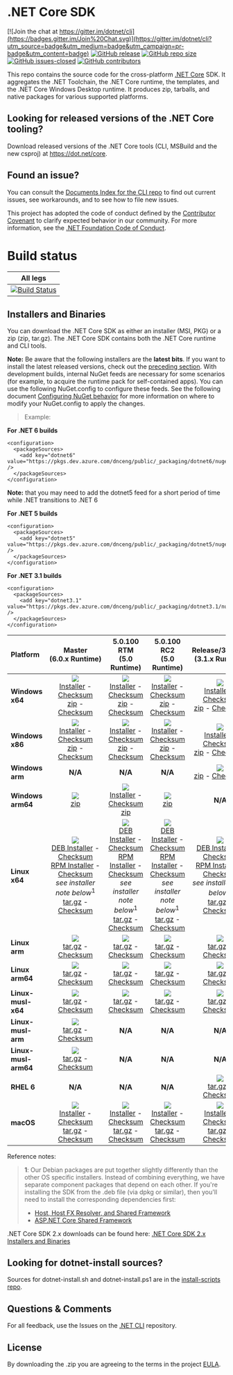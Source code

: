 # .NET Core SDK

[![Join the chat at https://gitter.im/dotnet/cli](https://badges.gitter.im/Join%20Chat.svg)](https://gitter.im/dotnet/cli?utm_source=badge&utm_medium=badge&utm_campaign=pr-badge&utm_content=badge)
[![GitHub release](https://img.shields.io/github/release/dotnet/installer.svg)](https://GitHub.com/dotnet/installer/releases/)
[![GitHub repo size](https://img.shields.io/github/repo-size/dotnet/installer)](https://github.com/dotnet/installer)
[![GitHub issues-closed](https://img.shields.io/github/issues-closed/dotnet/installer.svg)](https://GitHub.com/dotnet/installer/issues?q=is%3Aissue+is%3Aclosed)
[![GitHub contributors](https://img.shields.io/github/contributors/dotnet/installer.svg)](https://GitHub.com/dotnet/installer/graphs/contributors/)


This repo contains the source code for the cross-platform [.NET Core](http://github.com/dotnet/core) SDK. It aggregates the .NET Toolchain, the .NET Core runtime, the templates, and the .NET Core Windows Desktop runtime. It produces zip, tarballs, and native packages for various supported platforms.

Looking for released versions of the .NET Core tooling?
----------------------------------------

Download released versions of the .NET Core tools (CLI, MSBuild and the new csproj) at https://dot.net/core.

Found an issue?
---------------
You can consult the [Documents Index for the CLI repo](https://github.com/dotnet/cli/blob/master/Documentation/README.md) to find out current issues, see workarounds, and to see how to file new issues.

This project has adopted the code of conduct defined by the [Contributor Covenant](http://contributor-covenant.org/) to clarify expected behavior in our community. For more information, see the [.NET Foundation Code of Conduct](http://www.dotnetfoundation.org/code-of-conduct).

# Build status

|All legs|
|:------:|
|[![Build Status](https://dev.azure.com/dnceng/internal/_apis/build/status/286)](https://dev.azure.com/dnceng/internal/_build?definitionId=286)|

Installers and Binaries
-----------------------

You can download the .NET Core SDK as either an installer (MSI, PKG) or a zip (zip, tar.gz). The .NET Core SDK contains both the .NET Core runtime and CLI tools.

**Note:** Be aware that the following installers are the **latest bits**. If you
want to install the latest released versions, check out the [preceding section](#looking-for-released-versions-of-the-net-core-tooling).
With development builds, internal NuGet feeds are necessary for some scenarios (for example, to acquire the runtime pack for self-contained apps). You can use the following NuGet.config to configure these feeds. See the following document [Configuring NuGet behavior](https://docs.microsoft.com/en-us/nuget/consume-packages/configuring-nuget-behavior) for more information on where to modify your NuGet.config to apply the changes.
> Example:

**For .NET 6 builds**

```
<configuration>
  <packageSources>
    <add key="dotnet6" value="https://pkgs.dev.azure.com/dnceng/public/_packaging/dotnet6/nuget/v3/index.json" />
  </packageSources>
</configuration>
```
**Note:** that you may need to add the dotnet5 feed for a short period of time while .NET transitions to .NET 6

**For .NET 5 builds**

```
<configuration>
  <packageSources>
    <add key="dotnet5" value="https://pkgs.dev.azure.com/dnceng/public/_packaging/dotnet5/nuget/v3/index.json" />
  </packageSources>
</configuration>
```

**For .NET 3.1 builds**

```
<configuration>
  <packageSources>
    <add key="dotnet3.1" value="https://pkgs.dev.azure.com/dnceng/public/_packaging/dotnet3.1/nuget/v3/index.json" />
  </packageSources>
</configuration>
```

| Platform | Master<br>(6.0.x&nbsp;Runtime) | 5.0.100 RTM<br>(5.0 Runtime) | 5.0.100 RC2<br>(5.0 Runtime) | Release/3.1.4XX<br>(3.1.x Runtime) | Release/3.1.1XX<br>(3.1.x Runtime) |
| :--------- | :----------: | :----------: | :----------: | :----------: | :----------: |
| **Windows x64** | [![][win-x64-badge-master]][win-x64-version-master]<br>[Installer][win-x64-installer-master] - [Checksum][win-x64-installer-checksum-master]<br>[zip][win-x64-zip-master] - [Checksum][win-x64-zip-checksum-master] | [![][win-x64-badge-5.0.1XX-rtm]][win-x64-version-5.0.1XX-rtm]<br>[Installer][win-x64-installer-5.0.1XX-rtm] - [Checksum][win-x64-installer-checksum-5.0.1XX-rtm]<br>[zip][win-x64-zip-5.0.1XX-rtm] - [Checksum][win-x64-zip-checksum-5.0.1XX-rtm] | [![][win-x64-badge-5.0.1XX]][win-x64-version-5.0.1XX]<br>[Installer][win-x64-installer-5.0.1XX] - [Checksum][win-x64-installer-checksum-5.0.1XX]<br>[zip][win-x64-zip-5.0.1XX] - [Checksum][win-x64-zip-checksum-5.0.1XX] | [![][win-x64-badge-3.1.4XX]][win-x64-version-3.1.4XX]<br>[Installer][win-x64-installer-3.1.4XX] - [Checksum][win-x64-installer-checksum-3.1.4XX]<br>[zip][win-x64-zip-3.1.4XX] - [Checksum][win-x64-zip-checksum-3.1.4XX] | [![][win-x64-badge-3.1.1XX]][win-x64-version-3.1.1XX]<br>[Installer][win-x64-installer-3.1.1XX] - [Checksum][win-x64-installer-checksum-3.1.1XX]<br>[zip][win-x64-zip-3.1.1XX] - [Checksum][win-x64-zip-checksum-3.1.1XX] |
| **Windows x86** | [![][win-x86-badge-master]][win-x86-version-master]<br>[Installer][win-x86-installer-master] - [Checksum][win-x86-installer-checksum-master]<br>[zip][win-x86-zip-master] - [Checksum][win-x86-zip-checksum-master] | [![][win-x86-badge-5.0.1XX-rtm]][win-x86-version-5.0.1XX-rtm]<br>[Installer][win-x86-installer-5.0.1XX-rtm] - [Checksum][win-x86-installer-checksum-5.0.1XX-rtm]<br>[zip][win-x86-zip-5.0.1XX-rtm] - [Checksum][win-x86-zip-checksum-5.0.1XX-rtm] | [![][win-x86-badge-5.0.1XX]][win-x86-version-5.0.1XX]<br>[Installer][win-x86-installer-5.0.1XX] - [Checksum][win-x86-installer-checksum-5.0.1XX]<br>[zip][win-x86-zip-5.0.1XX] - [Checksum][win-x86-zip-checksum-5.0.1XX] | [![][win-x86-badge-3.1.4XX]][win-x86-version-3.1.4XX]<br>[Installer][win-x86-installer-3.1.4XX] - [Checksum][win-x86-installer-checksum-3.1.4XX]<br>[zip][win-x86-zip-3.1.4XX] - [Checksum][win-x86-zip-checksum-3.1.4XX] | [![][win-x86-badge-3.1.1XX]][win-x86-version-3.1.1XX]<br>[Installer][win-x86-installer-3.1.1XX] - [Checksum][win-x86-installer-checksum-3.1.1XX]<br>[zip][win-x86-zip-3.1.1XX] - [Checksum][win-x86-zip-checksum-3.1.1XX] |
| **Windows arm** | **N/A** | **N/A** | **N/A** | [![][win-arm-badge-3.1.4XX]][win-arm-version-3.1.4XX]<br>[zip][win-arm-zip-3.1.4XX] - [Checksum][win-arm-zip-checksum-3.1.4XX] | [![][win-arm-badge-3.1.1XX]][win-arm-version-3.1.1XX]<br>[zip][win-arm-zip-3.1.1XX] - [Checksum][win-arm-zip-checksum-3.1.1XX] |
| **Windows arm64** | [![][win-arm64-badge-master]][win-arm64-version-master]<br>[zip][win-arm64-zip-master] | [![][win-arm64-badge-5.0.1XX-rtm]][win-arm64-version-5.0.1XX-rtm]<br>[Installer][win-arm64-installer-5.0.1XX-rtm] - [Checksum][win-arm64-installer-checksum-5.0.1XX-rtm]<br>[zip][win-arm64-zip-5.0.1XX-rtm] | [![][win-arm64-badge-5.0.1XX]][win-arm64-version-5.0.1XX]<br>[zip][win-arm64-zip-5.0.1XX] | **N/A** | **N/A** |
| **Linux x64** | [![][linux-badge-master]][linux-version-master]<br>[DEB Installer][linux-DEB-installer-master] - [Checksum][linux-DEB-installer-checksum-master]<br>[RPM Installer][linux-RPM-installer-master] - [Checksum][linux-RPM-installer-checksum-master]<br>_see installer note below_<sup>1</sup><br>[tar.gz][linux-targz-master] - [Checksum][linux-targz-checksum-master] | [![][linux-badge-5.0.1XX-rtm]][linux-version-5.0.1XX-rtm]<br>[DEB Installer][linux-DEB-installer-5.0.1XX-rtm] - [Checksum][linux-DEB-installer-checksum-5.0.1XX-rtm]<br>[RPM Installer][linux-RPM-installer-5.0.1XX-rtm] - [Checksum][linux-RPM-installer-checksum-5.0.1XX-rtm]<br>_see installer note below_<sup>1</sup><br>[tar.gz][linux-targz-5.0.1XX-rtm] - [Checksum][linux-targz-checksum-5.0.1XX-rtm] | [![][linux-badge-5.0.1XX]][linux-version-5.0.1XX]<br>[DEB Installer][linux-DEB-installer-5.0.1XX] - [Checksum][linux-DEB-installer-checksum-5.0.1XX]<br>[RPM Installer][linux-RPM-installer-5.0.1XX] - [Checksum][linux-RPM-installer-checksum-5.0.1XX]<br>_see installer note below_<sup>1</sup><br>[tar.gz][linux-targz-5.0.1XX] - [Checksum][linux-targz-checksum-5.0.1XX] | [![][linux-badge-3.1.4XX]][linux-version-3.1.4XX]<br>[DEB Installer][linux-DEB-installer-3.1.4XX] - [Checksum][linux-DEB-installer-checksum-3.1.4XX]<br>[RPM Installer][linux-RPM-installer-3.1.4XX] - [Checksum][linux-RPM-installer-checksum-3.1.4XX]<br>_see installer note below_<sup>1</sup><br>[tar.gz][linux-targz-3.1.4XX] - [Checksum][linux-targz-checksum-3.1.4XX] | [![][linux-badge-3.1.1XX]][linux-version-3.1.1XX]<br>[DEB Installer][linux-DEB-installer-3.1.1XX] - [Checksum][linux-DEB-installer-checksum-3.1.1XX]<br>[RPM Installer][linux-RPM-installer-3.1.1XX] - [Checksum][linux-RPM-installer-checksum-3.1.1XX]<br>_see installer note below_<sup>1</sup><br>[tar.gz][linux-targz-3.1.1XX] - [Checksum][linux-targz-checksum-3.1.1XX] |
| **Linux arm** | [![][linux-arm-badge-master]][linux-arm-version-master]<br>[tar.gz][linux-arm-targz-master] - [Checksum][linux-arm-targz-checksum-master] | [![][linux-arm-badge-5.0.1XX-rtm]][linux-arm-version-5.0.1XX-rtm]<br>[tar.gz][linux-arm-targz-5.0.1XX-rtm] - [Checksum][linux-arm-targz-checksum-5.0.1XX-rtm] | [![][linux-arm-badge-5.0.1XX]][linux-arm-version-5.0.1XX]<br>[tar.gz][linux-arm-targz-5.0.1XX] - [Checksum][linux-arm-targz-checksum-5.0.1XX] | [![][linux-arm-badge-3.1.4XX]][linux-arm-version-3.1.4XX]<br>[tar.gz][linux-arm-targz-3.1.4XX] - [Checksum][linux-arm-targz-checksum-3.1.4XX] | [![][linux-arm-badge-3.1.1XX]][linux-arm-version-3.1.1XX]<br>[tar.gz][linux-arm-targz-3.1.1XX] - [Checksum][linux-arm-targz-checksum-3.1.1XX] |
| **Linux arm64** | [![][linux-arm64-badge-master]][linux-arm64-version-master]<br>[tar.gz][linux-arm64-targz-master] - [Checksum][linux-arm64-targz-checksum-master] | [![][linux-arm64-badge-5.0.1XX-rtm]][linux-arm64-version-5.0.1XX-rtm]<br>[tar.gz][linux-arm64-targz-5.0.1XX-rtm] - [Checksum][linux-arm64-targz-checksum-5.0.1XX-rtm] | [![][linux-arm64-badge-5.0.1XX]][linux-arm64-version-5.0.1XX]<br>[tar.gz][linux-arm64-targz-5.0.1XX] - [Checksum][linux-arm64-targz-checksum-5.0.1XX] | [![][linux-arm64-badge-3.1.4XX]][linux-arm64-version-3.1.4XX]<br>[tar.gz][linux-arm64-targz-3.1.4XX] - [Checksum][linux-arm64-targz-checksum-3.1.4XX] | [![][linux-arm64-badge-3.1.1XX]][linux-arm64-version-3.1.1XX]<br>[tar.gz][linux-arm64-targz-3.1.1XX] - [Checksum][linux-arm64-targz-checksum-3.1.1XX] |
| **Linux-musl-x64** | [![][linux-musl-x64-badge-master]][linux-musl-x64-version-master]<br>[tar.gz][linux-musl-x64-targz-master] - [Checksum][linux-musl-x64-targz-checksum-master] | [![][linux-musl-x64-badge-5.0.1XX-rtm]][linux-musl-x64-version-5.0.1XX-rtm]<br>[tar.gz][linux-musl-x64-targz-5.0.1XX-rtm] - [Checksum][linux-musl-x64-targz-checksum-5.0.1XX-rtm] | [![][linux-musl-x64-badge-5.0.1XX]][linux-musl-x64-version-5.0.1XX]<br>[tar.gz][linux-musl-x64-targz-5.0.1XX] - [Checksum][linux-musl-x64-targz-checksum-5.0.1XX] | [![][linux-musl-x64-badge-3.1.4XX]][linux-musl-x64-version-3.1.4XX]<br>[tar.gz][linux-musl-x64-targz-3.1.4XX] - [Checksum][linux-musl-x64-targz-checksum-3.1.4XX] | [![][linux-musl-x64-badge-3.1.1XX]][linux-musl-x64-version-3.1.1XX]<br>[tar.gz][linux-musl-x64-targz-3.1.1XX] - [Checksum][linux-musl-x64-targz-checksum-3.1.1XX] |
| **Linux-musl-arm** | [![][linux-musl-arm-badge-master]][linux-musl-arm-version-master]<br>[tar.gz][linux-musl-arm-targz-master] - [Checksum][linux-musl-arm-targz-checksum-master] | **N/A** | **N/A** | **N/A** | **N/A** |
| **Linux-musl-arm64** | [![][linux-musl-arm64-badge-master]][linux-musl-arm64-version-master]<br>[tar.gz][linux-musl-arm64-targz-master] - [Checksum][linux-musl-arm64-targz-checksum-master] | **N/A** | **N/A** | **N/A** | **N/A** |
| **RHEL 6** | **N/A** | **N/A** | **N/A** | [![][rhel-6-badge-3.1.4XX]][rhel-6-version-3.1.4XX]<br>[tar.gz][rhel-6-targz-3.1.4XX] - [Checksum][rhel-6-targz-checksum-3.1.4XX] | [![][rhel-6-badge-3.1.1XX]][rhel-6-version-3.1.1XX]<br>[tar.gz][rhel-6-targz-3.1.1XX] - [Checksum][rhel-6-targz-checksum-3.1.1XX] |
| **macOS** | [![][osx-badge-master]][osx-version-master]<br>[Installer][osx-installer-master] - [Checksum][osx-installer-checksum-master]<br>[tar.gz][osx-targz-master] - [Checksum][osx-targz-checksum-master] | [![][osx-badge-5.0.1XX-rtm]][osx-version-5.0.1XX-rtm]<br>[Installer][osx-installer-5.0.1XX-rtm] - [Checksum][osx-installer-checksum-5.0.1XX-rtm]<br>[tar.gz][osx-targz-5.0.1XX-rtm] - [Checksum][osx-targz-checksum-5.0.1XX-rtm] | [![][osx-badge-5.0.1XX]][osx-version-5.0.1XX]<br>[Installer][osx-installer-5.0.1XX] - [Checksum][osx-installer-checksum-5.0.1XX]<br>[tar.gz][osx-targz-5.0.1XX] - [Checksum][osx-targz-checksum-5.0.1XX] | [![][osx-badge-3.1.4XX]][osx-version-3.1.4XX]<br>[Installer][osx-installer-3.1.4XX] - [Checksum][osx-installer-checksum-3.1.4XX]<br>[tar.gz][osx-targz-3.1.4XX] - [Checksum][osx-targz-checksum-3.1.4XX] | [![][osx-badge-3.1.1XX]][osx-version-3.1.1XX]<br>[Installer][osx-installer-3.1.1XX] - [Checksum][osx-installer-checksum-3.1.1XX]<br>[tar.gz][osx-targz-3.1.1XX] - [Checksum][osx-targz-checksum-3.1.1XX] |

Reference notes:
> **1**: Our Debian packages are put together slightly differently than the other OS specific installers. Instead of combining everything, we have separate component packages that depend on each other. If you're installing the SDK from the .deb file (via dpkg or similar), then you'll need to install the corresponding dependencies first:
> * [Host, Host FX Resolver, and Shared Framework](https://github.com/dotnet/runtime#daily-builds)
> * [ASP.NET Core Shared Framework](https://github.com/aspnet/AspNetCore/blob/master/docs/DailyBuilds.md)

.NET Core SDK 2.x downloads can be found here: [.NET Core SDK 2.x Installers and Binaries](Downloads2.x.md)

[win-x64-badge-master]: https://aka.ms/dotnet/net6/dev/Sdk/win_x64_Release_version_badge.svg
[win-x64-version-master]: https://aka.ms/dotnet/net6/dev/Sdk/productCommit-win-x64.txt
[win-x64-installer-master]: https://aka.ms/dotnet/net6/dev/Sdk/dotnet-sdk-win-x64.exe
[win-x64-installer-checksum-master]: https://aka.ms/dotnet/net6/dev/Sdk/dotnet-sdk-win-x64.exe.sha
[win-x64-zip-master]: https://aka.ms/dotnet/net6/dev/Sdk/dotnet-sdk-win-x64.zip
[win-x64-zip-checksum-master]: https://aka.ms/dotnet/net6/dev/Sdk/dotnet-sdk-win-x64.zip.sha

[win-x64-badge-5.0.1XX-rtm]: https://aka.ms/dotnet/net5/5.0.1xx/daily/Sdk/win_x64_Release_version_badge.svg
[win-x64-version-5.0.1XX-rtm]: https://aka.ms/dotnet/net5/5.0.1xx/daily/Sdk/productCommit-win-x64.txt
[win-x64-installer-5.0.1XX-rtm]: https://aka.ms/dotnet/net5/5.0.1xx/daily/Sdk/dotnet-sdk-win-x64.exe
[win-x64-installer-checksum-5.0.1XX-rtm]: https://aka.ms/dotnet/net5/5.0.1xx/daily/Sdk/dotnet-sdk-win-x64.exe.sha
[win-x64-zip-5.0.1XX-rtm]: https://aka.ms/dotnet/net5/5.0.1xx/daily/Sdk/dotnet-sdk-win-x64.zip
[win-x64-zip-checksum-5.0.1XX-rtm]: https://aka.ms/dotnet/net5/5.0.1xx/daily/Sdk/dotnet-sdk-win-x64.zip.sha

[win-x64-badge-5.0.1XX]: https://aka.ms/dotnet/net5/rc2/Sdk/win_x64_Release_version_badge.svg
[win-x64-version-5.0.1XX]: https://aka.ms/dotnet/net5/rc2/Sdk/productCommit-win-x64.txt
[win-x64-installer-5.0.1XX]: https://aka.ms/dotnet/net5/rc2/Sdk/dotnet-sdk-win-x64.exe
[win-x64-installer-checksum-5.0.1XX]: https://aka.ms/dotnet/net5/rc2/Sdk/dotnet-sdk-win-x64.exe.sha
[win-x64-zip-5.0.1XX]: https://aka.ms/dotnet/net5/rc2/Sdk/dotnet-sdk-win-x64.zip
[win-x64-zip-checksum-5.0.1XX]: https://aka.ms/dotnet/net5/rc2/Sdk/dotnet-sdk-win-x64.zip.sha

[win-x64-badge-3.1.4XX]: https://dotnetcli.blob.core.windows.net/dotnet/Sdk/release/3.1.4xx/win_x64_Release_version_badge.svg
[win-x64-version-3.1.4XX]: https://dotnetcli.blob.core.windows.net/dotnet/Sdk/release/3.1.4xx/latest.version
[win-x64-installer-3.1.4XX]: https://dotnetcli.blob.core.windows.net/dotnet/Sdk/release/3.1.4xx/dotnet-sdk-latest-win-x64.exe
[win-x64-installer-checksum-3.1.4XX]: https://dotnetclichecksums.blob.core.windows.net/dotnet/Sdk/release/3.1.4xx/dotnet-sdk-latest-win-x64.exe.sha
[win-x64-zip-3.1.4XX]: https://dotnetcli.blob.core.windows.net/dotnet/Sdk/release/3.1.4xx/dotnet-sdk-latest-win-x64.zip
[win-x64-zip-checksum-3.1.4XX]: https://dotnetclichecksums.blob.core.windows.net/dotnet/Sdk/release/3.1.4xx/dotnet-sdk-latest-win-x64.zip.sha

[win-x64-badge-3.1.1XX]: https://dotnetcli.blob.core.windows.net/dotnet/Sdk/release/3.1.1xx/win_x64_Release_version_badge.svg
[win-x64-version-3.1.1XX]: https://dotnetcli.blob.core.windows.net/dotnet/Sdk/release/3.1.1xx/latest.version
[win-x64-installer-3.1.1XX]: https://dotnetcli.blob.core.windows.net/dotnet/Sdk/release/3.1.1xx/dotnet-sdk-latest-win-x64.exe
[win-x64-installer-checksum-3.1.1XX]: https://dotnetclichecksums.blob.core.windows.net/dotnet/Sdk/release/3.1.1xx/dotnet-sdk-latest-win-x64.exe.sha
[win-x64-zip-3.1.1XX]: https://dotnetcli.blob.core.windows.net/dotnet/Sdk/release/3.1.1xx/dotnet-sdk-latest-win-x64.zip
[win-x64-zip-checksum-3.1.1XX]: https://dotnetclichecksums.blob.core.windows.net/dotnet/Sdk/release/3.1.1xx/dotnet-sdk-latest-win-x64.zip.sha

[win-x86-badge-master]: https://aka.ms/dotnet/net6/dev/Sdk/win_x86_Release_version_badge.svg
[win-x86-version-master]: https://aka.ms/dotnet/net6/dev/Sdk/productCommit-win-x86.txt
[win-x86-installer-master]: https://aka.ms/dotnet/net6/dev/Sdk/dotnet-sdk-win-x86.exe
[win-x86-installer-checksum-master]: https://aka.ms/dotnet/net6/dev/Sdk/dotnet-sdk-win-x86.exe.sha
[win-x86-zip-master]: https://aka.ms/dotnet/net6/dev/Sdk/dotnet-sdk-win-x86.zip
[win-x86-zip-checksum-master]: https://aka.ms/dotnet/net6/dev/Sdk/dotnet-sdk-win-x86.zip.sha

[win-x86-badge-5.0.1XX-rtm]: https://aka.ms/dotnet/net5/5.0.1xx/daily/Sdk/win_x86_Release_version_badge.svg
[win-x86-version-5.0.1XX-rtm]: https://aka.ms/dotnet/net5/5.0.1xx/daily/Sdk/productCommit-win-x86.txt
[win-x86-installer-5.0.1XX-rtm]: https://aka.ms/dotnet/net5/5.0.1xx/daily/Sdk/dotnet-sdk-win-x86.exe
[win-x86-installer-checksum-5.0.1XX-rtm]: https://aka.ms/dotnet/net5/5.0.1xx/daily/Sdk/dotnet-sdk-win-x86.exe.sha
[win-x86-zip-5.0.1XX-rtm]: https://aka.ms/dotnet/net5/5.0.1xx/daily/Sdk/dotnet-sdk-win-x86.zip
[win-x86-zip-checksum-5.0.1XX-rtm]: https://aka.ms/dotnet/net5/5.0.1xx/daily/Sdk/dotnet-sdk-win-x86.zip.sha

[win-x86-badge-5.0.1XX]: https://aka.ms/dotnet/net5/rc2/Sdk/win_x86_Release_version_badge.svg
[win-x86-version-5.0.1XX]: https://aka.ms/dotnet/net5/rc2/Sdk/productCommit-win-x86.txt
[win-x86-installer-5.0.1XX]: https://aka.ms/dotnet/net5/rc2/Sdk/dotnet-sdk-win-x86.exe
[win-x86-installer-checksum-5.0.1XX]: https://aka.ms/dotnet/net5/rc2/Sdk/dotnet-sdk-win-x86.exe.sha
[win-x86-zip-5.0.1XX]: https://aka.ms/dotnet/net5/rc2/Sdk/dotnet-sdk-win-x86.zip
[win-x86-zip-checksum-5.0.1XX]: https://aka.ms/dotnet/net5/rc2/Sdk/dotnet-sdk-win-x86.zip.sha

[win-x86-badge-3.1.4XX]: https://dotnetcli.blob.core.windows.net/dotnet/Sdk/release/3.1.4xx/win_x86_Release_version_badge.svg
[win-x86-version-3.1.4XX]: https://dotnetcli.blob.core.windows.net/dotnet/Sdk/release/3.1.4xx/latest.version
[win-x86-installer-3.1.4XX]: https://dotnetcli.blob.core.windows.net/dotnet/Sdk/release/3.1.4xx/dotnet-sdk-latest-win-x86.exe
[win-x86-installer-checksum-3.1.4XX]: https://dotnetclichecksums.blob.core.windows.net/dotnet/Sdk/release/3.1.4xx/dotnet-sdk-latest-win-x86.exe.sha
[win-x86-zip-3.1.4XX]: https://dotnetcli.blob.core.windows.net/dotnet/Sdk/release/3.1.4xx/dotnet-sdk-latest-win-x86.zip
[win-x86-zip-checksum-3.1.4XX]: https://dotnetclichecksums.blob.core.windows.net/dotnet/Sdk/release/3.1.4xx/dotnet-sdk-latest-win-x86.zip.sha

[win-x86-badge-3.1.1XX]: https://dotnetcli.blob.core.windows.net/dotnet/Sdk/release/3.1.1xx/win_x86_Release_version_badge.svg
[win-x86-version-3.1.1XX]: https://dotnetcli.blob.core.windows.net/dotnet/Sdk/release/3.1.1xx/latest.version
[win-x86-installer-3.1.1XX]: https://dotnetcli.blob.core.windows.net/dotnet/Sdk/release/3.1.1xx/dotnet-sdk-latest-win-x86.exe
[win-x86-installer-checksum-3.1.1XX]: https://dotnetclichecksums.blob.core.windows.net/dotnet/Sdk/release/3.1.1xx/dotnet-sdk-latest-win-x86.exe.sha
[win-x86-zip-3.1.1XX]: https://dotnetcli.blob.core.windows.net/dotnet/Sdk/release/3.1.1xx/dotnet-sdk-latest-win-x86.zip
[win-x86-zip-checksum-3.1.1XX]: https://dotnetclichecksums.blob.core.windows.net/dotnet/Sdk/release/3.1.1xx/dotnet-sdk-latest-win-x86.zip.sha

[osx-badge-master]: https://aka.ms/dotnet/net6/dev/Sdk/osx_x64_Release_version_badge.svg
[osx-version-master]: https://aka.ms/dotnet/net6/dev/Sdk/productCommit-osx-x64.txt
[osx-installer-master]: https://aka.ms/dotnet/net6/dev/Sdk/dotnet-sdk-osx-x64.pkg
[osx-installer-checksum-master]: https://aka.ms/dotnet/net6/dev/Sdk/dotnet-sdk-osx-x64.pkg.sha
[osx-targz-master]: https://aka.ms/dotnet/net6/dev/Sdk/dotnet-sdk-osx-x64.tar.gz
[osx-targz-checksum-master]: https://aka.ms/dotnet/net6/dev/Sdk/dotnet-sdk-osx-x64.pkg.tar.gz.sha

[osx-badge-5.0.1XX-rtm]: https://aka.ms/dotnet/net5/5.0.1xx/daily/Sdk/osx_x64_Release_version_badge.svg
[osx-version-5.0.1XX-rtm]: https://aka.ms/dotnet/net5/5.0.1xx/daily/Sdk/productCommit-osx-x64.txt
[osx-installer-5.0.1XX-rtm]: https://aka.ms/dotnet/net5/5.0.1xx/daily/Sdk/dotnet-sdk-osx-x64.pkg
[osx-installer-checksum-5.0.1XX-rtm]: https://aka.ms/dotnet/net5/5.0.1xx/daily/Sdk/dotnet-sdk-osx-x64.pkg.sha
[osx-targz-5.0.1XX-rtm]: https://aka.ms/dotnet/net5/5.0.1xx/daily/Sdk/dotnet-sdk-osx-x64.tar.gz
[osx-targz-checksum-5.0.1XX-rtm]: https://aka.ms/dotnet/net5/5.0.1xx/daily/Sdk/dotnet-sdk-osx-x64.pkg.tar.gz.sha

[osx-badge-5.0.1XX]: https://aka.ms/dotnet/net5/rc2/Sdk/osx_x64_Release_version_badge.svg
[osx-version-5.0.1XX]: https://aka.ms/dotnet/net5/rc2/Sdk/productCommit-osx-x64.txt
[osx-installer-5.0.1XX]: https://aka.ms/dotnet/net5/rc2/Sdk/dotnet-sdk-osx-x64.pkg
[osx-installer-checksum-5.0.1XX]: https://aka.ms/dotnet/net5/rc2/Sdk/dotnet-sdk-osx-x64.pkg.sha
[osx-targz-5.0.1XX]: https://aka.ms/dotnet/net5/rc2/Sdk/dotnet-sdk-osx-x64.tar.gz
[osx-targz-checksum-5.0.1XX]: https://aka.ms/dotnet/net5/rc2/Sdk/dotnet-sdk-osx-x64.pkg.tar.gz.sha

[osx-badge-3.1.4XX]: https://dotnetcli.blob.core.windows.net/dotnet/Sdk/release/3.1.4xx/osx_x64_Release_version_badge.svg
[osx-version-3.1.4XX]: https://dotnetcli.blob.core.windows.net/dotnet/Sdk/release/3.1.4xx/latest.version
[osx-installer-3.1.4XX]: https://dotnetcli.blob.core.windows.net/dotnet/Sdk/release/3.1.4xx/dotnet-sdk-latest-osx-x64.pkg
[osx-installer-checksum-3.1.4XX]: https://dotnetclichecksums.blob.core.windows.net/dotnet/Sdk/release/3.1.4xx/dotnet-sdk-latest-osx-x64.pkg.sha
[osx-targz-3.1.4XX]: https://dotnetcli.blob.core.windows.net/dotnet/Sdk/release/3.1.4xx/dotnet-sdk-latest-osx-x64.tar.gz
[osx-targz-checksum-3.1.4XX]: https://dotnetclichecksums.blob.core.windows.net/dotnet/Sdk/release/3.1.4xx/dotnet-sdk-latest-osx-x64.tar.gz.sha

[osx-badge-3.1.1XX]: https://dotnetcli.blob.core.windows.net/dotnet/Sdk/release/3.1.1xx/osx_x64_Release_version_badge.svg
[osx-version-3.1.1XX]: https://dotnetcli.blob.core.windows.net/dotnet/Sdk/release/3.1.1xx/latest.version
[osx-installer-3.1.1XX]: https://dotnetcli.blob.core.windows.net/dotnet/Sdk/release/3.1.1xx/dotnet-sdk-latest-osx-x64.pkg
[osx-installer-checksum-3.1.1XX]: https://dotnetclichecksums.blob.core.windows.net/dotnet/Sdk/release/3.1.1xx/dotnet-sdk-latest-osx-x64.pkg.sha
[osx-targz-3.1.1XX]: https://dotnetcli.blob.core.windows.net/dotnet/Sdk/release/3.1.1xx/dotnet-sdk-latest-osx-x64.tar.gz
[osx-targz-checksum-3.1.1XX]: https://dotnetclichecksums.blob.core.windows.net/dotnet/Sdk/release/3.1.1xx/dotnet-sdk-latest-osx-x64.tar.gz.sha

[linux-badge-master]: https://aka.ms/dotnet/net6/dev/Sdk/linux_x64_Release_version_badge.svg
[linux-version-master]: https://aka.ms/dotnet/net6/dev/Sdk/productCommit-linux-x64.txt
[linux-DEB-installer-master]: https://aka.ms/dotnet/net6/dev/Sdk/dotnet-sdk-x64.deb
[linux-DEB-installer-checksum-master]: https://aka.ms/dotnet/net6/dev/Sdk/dotnet-sdk-x64.deb.sha
[linux-RPM-installer-master]: https://aka.ms/dotnet/net6/dev/Sdk/dotnet-sdk-x64.rpm
[linux-RPM-installer-checksum-master]: https://aka.ms/dotnet/net6/dev/Sdk/dotnet-sdk-x64.rpm.sha
[linux-targz-master]: https://aka.ms/dotnet/net6/dev/Sdk/dotnet-sdk-linux-x64.tar.gz
[linux-targz-checksum-master]: https://aka.ms/dotnet/net6/dev/Sdk/dotnet-sdk-linux-x64.tar.gz.sha

[linux-badge-5.0.1XX-rtm]: https://aka.ms/dotnet/net5/5.0.1xx/daily/Sdk/linux_x64_Release_version_badge.svg
[linux-version-5.0.1XX-rtm]: https://aka.ms/dotnet/net5/5.0.1xx/daily/Sdk/productCommit-linux-x64.txt
[linux-DEB-installer-5.0.1XX-rtm]: https://aka.ms/dotnet/net5/5.0.1xx/daily/Sdk/dotnet-sdk-x64.deb
[linux-DEB-installer-checksum-5.0.1XX-rtm]: https://aka.ms/dotnet/net5/5.0.1xx/daily/Sdk/dotnet-sdk-x64.deb.sha
[linux-RPM-installer-5.0.1XX-rtm]: https://aka.ms/dotnet/net5/5.0.1xx/daily/Sdk/dotnet-sdk-x64.rpm
[linux-RPM-installer-checksum-5.0.1XX-rtm]: https://aka.ms/dotnet/net5/5.0.1xx/daily/Sdk/dotnet-sdk-x64.rpm.sha
[linux-targz-5.0.1XX-rtm]: https://aka.ms/dotnet/net5/5.0.1xx/daily/Sdk/dotnet-sdk-linux-x64.tar.gz
[linux-targz-checksum-5.0.1XX-rtm]: https://aka.ms/dotnet/net5/5.0.1xx/daily/Sdk/dotnet-sdk-linux-x64.tar.gz.sha

[linux-badge-5.0.1XX]: https://aka.ms/dotnet/net5/rc2/Sdk/linux_x64_Release_version_badge.svg
[linux-version-5.0.1XX]: https://aka.ms/dotnet/net5/rc2/Sdk/productCommit-linux-x64.txt
[linux-DEB-installer-5.0.1XX]: https://aka.ms/dotnet/net5/rc2/Sdk/dotnet-sdk-x64.deb
[linux-DEB-installer-checksum-5.0.1XX]: https://aka.ms/dotnet/net5/rc2/Sdk/dotnet-sdk-x64.deb.sha
[linux-RPM-installer-5.0.1XX]: https://aka.ms/dotnet/net5/rc2/Sdk/dotnet-sdk-x64.rpm
[linux-RPM-installer-checksum-5.0.1XX]: https://aka.ms/dotnet/net5/rc2/Sdk/dotnet-sdk-x64.rpm.sha
[linux-targz-5.0.1XX]: https://aka.ms/dotnet/net5/rc2/Sdk/dotnet-sdk-linux-x64.tar.gz
[linux-targz-checksum-5.0.1XX]: https://aka.ms/dotnet/net5/rc2/Sdk/dotnet-sdk-linux-x64.tar.gz.sha

[linux-badge-3.1.4XX]: https://dotnetcli.blob.core.windows.net/dotnet/Sdk/release/3.1.4xx/linux_x64_Release_version_badge.svg
[linux-version-3.1.4XX]: https://dotnetcli.blob.core.windows.net/dotnet/Sdk/release/3.1.4xx/latest.version
[linux-DEB-installer-3.1.4XX]: https://dotnetcli.blob.core.windows.net/dotnet/Sdk/release/3.1.4xx/dotnet-sdk-latest-x64.deb
[linux-DEB-installer-checksum-3.1.4XX]: https://dotnetclichecksums.blob.core.windows.net/dotnet/Sdk/release/3.1.4xx/dotnet-sdk-latest-x64.deb.sha
[linux-RPM-installer-3.1.4XX]: https://dotnetcli.blob.core.windows.net/dotnet/Sdk/release/3.1.4xx/dotnet-sdk-latest-x64.rpm
[linux-RPM-installer-checksum-3.1.4XX]: https://dotnetclichecksums.blob.core.windows.net/dotnet/Sdk/release/3.1.4xx/dotnet-sdk-latest-x64.rpm.sha
[linux-targz-3.1.4XX]: https://dotnetcli.blob.core.windows.net/dotnet/Sdk/release/3.1.4xx/dotnet-sdk-latest-linux-x64.tar.gz
[linux-targz-checksum-3.1.4XX]: https://dotnetclichecksums.blob.core.windows.net/dotnet/Sdk/release/3.1.4xx/dotnet-sdk-latest-linux-x64.tar.gz.sha

[linux-badge-3.1.1XX]: https://dotnetcli.blob.core.windows.net/dotnet/Sdk/release/3.1.1xx/linux_x64_Release_version_badge.svg
[linux-version-3.1.1XX]: https://dotnetcli.blob.core.windows.net/dotnet/Sdk/release/3.1.1xx/latest.version
[linux-DEB-installer-3.1.1XX]: https://dotnetcli.blob.core.windows.net/dotnet/Sdk/release/3.1.1xx/dotnet-sdk-latest-x64.deb
[linux-DEB-installer-checksum-3.1.1XX]: https://dotnetclichecksums.blob.core.windows.net/dotnet/Sdk/release/3.1.1xx/dotnet-sdk-latest-x64.deb.sha
[linux-RPM-installer-3.1.1XX]: https://dotnetcli.blob.core.windows.net/dotnet/Sdk/release/3.1.1xx/dotnet-sdk-latest-x64.rpm
[linux-RPM-installer-checksum-3.1.1XX]: https://dotnetclichecksums.blob.core.windows.net/dotnet/Sdk/release/3.1.1xx/dotnet-sdk-latest-x64.rpm.sha
[linux-targz-3.1.1XX]: https://dotnetcli.blob.core.windows.net/dotnet/Sdk/release/3.1.1xx/dotnet-sdk-latest-linux-x64.tar.gz
[linux-targz-checksum-3.1.1XX]: https://dotnetclichecksums.blob.core.windows.net/dotnet/Sdk/release/3.1.1xx/dotnet-sdk-latest-linux-x64.tar.gz.sha

[linux-arm-badge-master]: https://aka.ms/dotnet/net6/dev/Sdk/linux_arm_Release_version_badge.svg
[linux-arm-version-master]: https://aka.ms/dotnet/net6/dev/Sdk/productCommit-linux-arm.txt
[linux-arm-targz-master]: https://aka.ms/dotnet/net6/dev/Sdk/dotnet-sdk-linux-arm.tar.gz
[linux-arm-targz-checksum-master]: https://aka.ms/dotnet/net6/dev/Sdk/dotnet-sdk-linux-arm.tar.gz.sha

[linux-arm-badge-5.0.1XX-rtm]: https://aka.ms/dotnet/net5/5.0.1xx/daily/Sdk/linux_arm_Release_version_badge.svg
[linux-arm-version-5.0.1XX-rtm]: https://aka.ms/dotnet/net5/5.0.1xx/daily/Sdk/productCommit-linux-arm.txt
[linux-arm-targz-5.0.1XX-rtm]: https://aka.ms/dotnet/net5/5.0.1xx/daily/Sdk/dotnet-sdk-linux-arm.tar.gz
[linux-arm-targz-checksum-5.0.1XX-rtm]: https://aka.ms/dotnet/net5/5.0.1xx/daily/Sdk/dotnet-sdk-linux-arm.tar.gz.sha

[linux-arm-badge-5.0.1XX]: https://aka.ms/dotnet/net5/rc2/Sdk/linux_arm_Release_version_badge.svg
[linux-arm-version-5.0.1XX]: https://aka.ms/dotnet/net5/rc2/Sdk/productCommit-linux-arm.txt
[linux-arm-targz-5.0.1XX]: https://aka.ms/dotnet/net5/rc2/Sdk/dotnet-sdk-linux-arm.tar.gz
[linux-arm-targz-checksum-5.0.1XX]: https://aka.ms/dotnet/net5/rc2/Sdk/dotnet-sdk-linux-arm.tar.gz.sha

[linux-arm-badge-3.1.4XX]: https://dotnetcli.blob.core.windows.net/dotnet/Sdk/release/3.1.4xx/linux_arm_Release_version_badge.svg
[linux-arm-version-3.1.4XX]: https://dotnetcli.blob.core.windows.net/dotnet/Sdk/release/3.1.4xx/latest.version
[linux-arm-targz-3.1.4XX]: https://dotnetcli.blob.core.windows.net/dotnet/Sdk/release/3.1.4xx/dotnet-sdk-latest-linux-arm.tar.gz
[linux-arm-targz-checksum-3.1.4XX]: https://dotnetclichecksums.blob.core.windows.net/dotnet/Sdk/release/3.1.4xx/dotnet-sdk-latest-linux-arm.tar.gz.sha

[linux-arm-badge-3.1.1XX]: https://dotnetcli.blob.core.windows.net/dotnet/Sdk/release/3.1.1xx/linux_arm_Release_version_badge.svg
[linux-arm-version-3.1.1XX]: https://dotnetcli.blob.core.windows.net/dotnet/Sdk/release/3.1.1xx/latest.version
[linux-arm-targz-3.1.1XX]: https://dotnetcli.blob.core.windows.net/dotnet/Sdk/release/3.1.1xx/dotnet-sdk-latest-linux-arm.tar.gz
[linux-arm-targz-checksum-3.1.1XX]: https://dotnetclichecksums.blob.core.windows.net/dotnet/Sdk/release/3.1.1xx/dotnet-sdk-latest-linux-arm.tar.gz.sha

[linux-arm64-badge-master]: https://aka.ms/dotnet/net6/dev/Sdk/linux_arm64_Release_version_badge.svg
[linux-arm64-version-master]: https://aka.ms/dotnet/net6/dev/Sdk/productCommit-linux-arm64.txt
[linux-arm64-targz-master]: https://aka.ms/dotnet/net6/dev/Sdk/dotnet-sdk-linux-arm64.tar.gz
[linux-arm64-targz-checksum-master]: https://aka.ms/dotnet/net6/dev/Sdk/dotnet-sdk-linux-arm64.tar.gz.sha

[linux-arm64-badge-5.0.1XX-rtm]: https://aka.ms/dotnet/net5/5.0.1xx/daily/Sdk/linux_arm64_Release_version_badge.svg
[linux-arm64-version-5.0.1XX-rtm]: https://aka.ms/dotnet/net5/5.0.1xx/daily/Sdk/productCommit-linux-arm64.txt
[linux-arm64-targz-5.0.1XX-rtm]: https://aka.ms/dotnet/net5/5.0.1xx/daily/Sdk/dotnet-sdk-linux-arm64.tar.gz
[linux-arm64-targz-checksum-5.0.1XX-rtm]: https://aka.ms/dotnet/net5/5.0.1xx/daily/Sdk/dotnet-sdk-linux-arm64.tar.gz.sha

[linux-arm64-badge-5.0.1XX]: https://aka.ms/dotnet/net5/rc2/Sdk/linux_arm64_Release_version_badge.svg
[linux-arm64-version-5.0.1XX]: https://aka.ms/dotnet/net5/rc2/Sdk/productCommit-linux-arm64.txt
[linux-arm64-targz-5.0.1XX]: https://aka.ms/dotnet/net5/rc2/Sdk/dotnet-sdk-linux-arm64.tar.gz
[linux-arm64-targz-checksum-5.0.1XX]: https://aka.ms/dotnet/net5/rc2/Sdk/dotnet-sdk-linux-arm64.tar.gz.sha

[linux-arm64-badge-3.1.4XX]: https://dotnetcli.blob.core.windows.net/dotnet/Sdk/release/3.1.4xx/linux_arm64_Release_version_badge.svg
[linux-arm64-version-3.1.4XX]: https://dotnetcli.blob.core.windows.net/dotnet/Sdk/release/3.1.4xx/latest.version
[linux-arm64-targz-3.1.4XX]: https://dotnetcli.blob.core.windows.net/dotnet/Sdk/release/3.1.4xx/dotnet-sdk-latest-linux-arm64.tar.gz
[linux-arm64-targz-checksum-3.1.4XX]: https://dotnetclichecksums.blob.core.windows.net/dotnet/Sdk/release/3.1.4xx/dotnet-sdk-latest-linux-arm64.tar.gz.sha

[linux-arm64-badge-3.1.1XX]: https://dotnetcli.blob.core.windows.net/dotnet/Sdk/release/3.1.1xx/linux_arm64_Release_version_badge.svg
[linux-arm64-version-3.1.1XX]: https://dotnetcli.blob.core.windows.net/dotnet/Sdk/release/3.1.1xx/latest.version
[linux-arm64-targz-3.1.1XX]: https://dotnetcli.blob.core.windows.net/dotnet/Sdk/release/3.1.1xx/dotnet-sdk-latest-linux-arm64.tar.gz
[linux-arm64-targz-checksum-3.1.1XX]: https://dotnetclichecksums.blob.core.windows.net/dotnet/Sdk/release/3.1.1xx/dotnet-sdk-latest-linux-arm64.tar.gz.sha

[rhel-6-badge-master]: https://aka.ms/dotnet/net6/dev/Sdk/rhel.6_x64_Release_version_badge.svg
[rhel-6-version-master]: https://aka.ms/dotnet/net6/dev/Sdk/productCommit-rhel.6-x64.txt
[rhel-6-targz-master]: https://aka.ms/dotnet/net6/dev/Sdk/dotnet-sdk-rhel.6-x64.tar.gz
[rhel-6-targz-checksum-master]: https://aka.ms/dotnet/net6/dev/Sdk/dotnet-sdk-rhel.6-x64.tar.gz.sha

[rhel-6-badge-5.0.1XX-rtm]: https://aka.ms/dotnet/net5/5.0.1xx/daily/Sdk/rhel.6_x64_Release_version_badge.svg
[rhel-6-version-5.0.1XX-rtm]: https://aka.ms/dotnet/net5/5.0.1xx/daily/Sdk/productCommit-rhel.6-x64.txt
[rhel-6-targz-5.0.1XX-rtm]: https://aka.ms/dotnet/net5/5.0.1xx/daily/Sdk/dotnet-sdk-rhel.6-x64.tar.gz
[rhel-6-targz-checksum-5.0.1XX-rtm]: https://aka.ms/dotnet/net5/5.0.1xx/daily/Sdk/dotnet-sdk-rhel.6-x64.tar.gz.sha

[rhel-6-badge-5.0.1XX]: https://aka.ms/dotnet/net5/rc2/Sdk/rhel.6_x64_Release_version_badge.svg
[rhel-6-version-5.0.1XX]: https://aka.ms/dotnet/net5/rc2/Sdk/productCommit-rhel.6-x64.txt
[rhel-6-targz-5.0.1XX]: https://aka.ms/dotnet/net5/rc2/Sdk/dotnet-sdk-rhel.6-x64.tar.gz
[rhel-6-targz-checksum-5.0.1XX]: https://aka.ms/dotnet/net5/rc2/Sdk/dotnet-sdk-rhel.6-x64.tar.gz.sha

[rhel-6-badge-3.1.4XX]: https://dotnetcli.blob.core.windows.net/dotnet/Sdk/release/3.1.4xx/rhel.6_x64_Release_version_badge.svg
[rhel-6-version-3.1.4XX]: https://dotnetcli.blob.core.windows.net/dotnet/Sdk/release/3.1.4xx/latest.version
[rhel-6-targz-3.1.4XX]: https://dotnetcli.blob.core.windows.net/dotnet/Sdk/release/3.1.4xx/dotnet-sdk-latest-rhel.6-x64.tar.gz
[rhel-6-targz-checksum-3.1.4XX]: https://dotnetclichecksums.blob.core.windows.net/dotnet/Sdk/release/3.1.4xx/dotnet-sdk-latest-rhel.6-x64.tar.gz.sha

[rhel-6-badge-3.1.1XX]: https://dotnetcli.blob.core.windows.net/dotnet/Sdk/release/3.1.1xx/rhel.6_x64_Release_version_badge.svg
[rhel-6-version-3.1.1XX]: https://dotnetcli.blob.core.windows.net/dotnet/Sdk/release/3.1.1xx/latest.version
[rhel-6-targz-3.1.1XX]: https://dotnetcli.blob.core.windows.net/dotnet/Sdk/release/3.1.1xx/dotnet-sdk-latest-rhel.6-x64.tar.gz
[rhel-6-targz-checksum-3.1.1XX]: https://dotnetclichecksums.blob.core.windows.net/dotnet/Sdk/release/3.1.1xx/dotnet-sdk-latest-rhel.6-x64.tar.gz.sha

[linux-musl-x64-badge-master]: https://aka.ms/dotnet/net6/dev/Sdk/linux_musl_x64_Release_version_badge.svg
[linux-musl-x64-version-master]: https://aka.ms/dotnet/net6/dev/Sdk/productCommit-linux-musl-x64.txt
[linux-musl-x64-targz-master]: https://aka.ms/dotnet/net6/dev/Sdk/dotnet-sdk-linux-musl-x64.tar.gz
[linux-musl-x64-targz-checksum-master]: https://aka.ms/dotnet/net6/dev/Sdk/dotnet-sdk-linux-musl-x64.tar.gz.sha

[linux-musl-x64-badge-5.0.1XX-rtm]: https://aka.ms/dotnet/net5/5.0.1xx/daily/Sdk/linux_musl_x64_Release_version_badge.svg
[linux-musl-x64-version-5.0.1XX-rtm]: https://aka.ms/dotnet/net5/5.0.1xx/daily/Sdk/productCommit-linux-musl-x64.txt
[linux-musl-x64-targz-5.0.1XX-rtm]: https://aka.ms/dotnet/net5/5.0.1xx/daily/Sdk/dotnet-sdk-linux-musl-x64.tar.gz
[linux-musl-x64-targz-checksum-5.0.1XX-rtm]: https://aka.ms/dotnet/net5/5.0.1xx/daily/Sdk/dotnet-sdk-linux-musl-x64.tar.gz.sha

[linux-musl-x64-badge-5.0.1XX]: https://aka.ms/dotnet/net5/rc2/Sdk/linux_musl_x64_Release_version_badge.svg
[linux-musl-x64-version-5.0.1XX]: https://aka.ms/dotnet/net5/rc2/Sdk/productCommit-linux-musl-x64.txt
[linux-musl-x64-targz-5.0.1XX]: https://aka.ms/dotnet/net5/rc2/Sdk/dotnet-sdk-linux-musl-x64.tar.gz
[linux-musl-x64-targz-checksum-5.0.1XX]: https://aka.ms/dotnet/net5/rc2/Sdk/dotnet-sdk-linux-musl-x64.tar.gz.sha

[linux-musl-x64-badge-3.1.4XX]: https://dotnetcli.blob.core.windows.net/dotnet/Sdk/release/3.1.4xx/linux_musl_x64_Release_version_badge.svg
[linux-musl-x64-version-3.1.4XX]: https://dotnetcli.blob.core.windows.net/dotnet/Sdk/release/3.1.4xx/latest.version
[linux-musl-x64-targz-3.1.4XX]: https://dotnetcli.blob.core.windows.net/dotnet/Sdk/release/3.1.4xx/dotnet-sdk-latest-linux-musl-x64.tar.gz
[linux-musl-x64-targz-checksum-3.1.4XX]: https://dotnetclichecksums.blob.core.windows.net/dotnet/Sdk/release/3.1.4xx/dotnet-sdk-latest-linux-musl-x64.tar.gz.sha

[linux-musl-x64-badge-3.1.1XX]: https://dotnetcli.blob.core.windows.net/dotnet/Sdk/release/3.1.1xx/linux_musl_x64_Release_version_badge.svg
[linux-musl-x64-version-3.1.1XX]: https://dotnetcli.blob.core.windows.net/dotnet/Sdk/release/3.1.1xx/latest.version
[linux-musl-x64-targz-3.1.1XX]: https://dotnetcli.blob.core.windows.net/dotnet/Sdk/release/3.1.1xx/dotnet-sdk-latest-linux-musl-x64.tar.gz
[linux-musl-x64-targz-checksum-3.1.1XX]: https://dotnetclichecksums.blob.core.windows.net/dotnet/Sdk/release/3.1.1xx/dotnet-sdk-latest-linux-musl-x64.tar.gz.sha

[linux-musl-arm-badge-master]: https://aka.ms/dotnet/net6/dev/Sdk/linux_musl_arm_Release_version_badge.svg
[linux-musl-arm-version-master]: https://aka.ms/dotnet/net6/dev/Sdk/productCommit-linux-musl-arm.txt
[linux-musl-arm-targz-master]: https://aka.ms/dotnet/net6/dev/Sdk/dotnet-sdk-linux-musl-arm.tar.gz
[linux-musl-arm-targz-checksum-master]: https://aka.ms/dotnet/net6/dev/Sdk/dotnet-sdk-linux-musl-arm.tar.gz.sha

[linux-musl-arm64-badge-master]: https://aka.ms/dotnet/net6/dev/Sdk/linux_musl_arm64_Release_version_badge.svg
[linux-musl-arm64-version-master]: https://aka.ms/dotnet/net6/dev/Sdk/productCommit-linux-musl-arm64.txt
[linux-musl-arm64-targz-master]: https://aka.ms/dotnet/net6/dev/Sdk/dotnet-sdk-linux-musl-arm64.tar.gz
[linux-musl-arm64-targz-checksum-master]: https://aka.ms/dotnet/net6/dev/Sdk/dotnet-sdk-linux-musl-arm64.tar.gz.sha

[win-arm-badge-master]: https://aka.ms/dotnet/net6/dev/Sdk/win_arm_Release_version_badge.svg
[win-arm-version-master]: https://aka.ms/dotnet/net6/dev/Sdk/productCommit-win-arm.txt
[win-arm-zip-master]: https://aka.ms/dotnet/net6/dev/Sdk/dotnet-sdk-win-arm.zip
[win-arm-zip-checksum-master]: https://aka.ms/dotnet/net6/dev/Sdk/dotnet-sdk-win-arm.zip.sha

[win-arm-badge-5.0.1XX-rtm]: https://aka.ms/dotnet/net5/5.0.1xx/daily/Sdk/win_arm_Release_version_badge.svg
[win-arm-version-5.0.1XX-rtm]: https://aka.ms/dotnet/net5/5.0.1xx/daily/Sdk/productCommit-win-arm.txt
[win-arm-zip-5.0.1XX-rtm]: https://aka.ms/dotnet/net5/5.0.1xx/daily/Sdk/dotnet-sdk-win-arm.zip
[win-arm-zip-checksum-5.0.1XX-rtm]: https://aka.ms/dotnet/net5/5.0.1xx/daily/Sdk/dotnet-sdk-win-arm.zip.sha

[win-arm-badge-5.0.1XX]: https://aka.ms/dotnet/net5/rc2/Sdk/win_arm_Release_version_badge.svg
[win-arm-version-5.0.1XX]: https://aka.ms/dotnet/net5/rc2/Sdk/productCommit-win-arm.txt
[win-arm-zip-5.0.1XX]: https://aka.ms/dotnet/net5/rc2/Sdk/dotnet-sdk-win-arm.zip
[win-arm-zip-checksum-5.0.1XX]: https://aka.ms/dotnet/net5/rc2/Sdk/dotnet-sdk-win-arm.zip.sha

[win-arm-badge-3.1.4XX]: https://dotnetcli.blob.core.windows.net/dotnet/Sdk/release/3.1.4xx/win_arm_Release_version_badge.svg
[win-arm-version-3.1.4XX]: https://dotnetcli.blob.core.windows.net/dotnet/Sdk/release/3.1.4xx/latest.version
[win-arm-zip-3.1.4XX]: https://dotnetcli.blob.core.windows.net/dotnet/Sdk/release/3.1.4xx/dotnet-sdk-latest-win-arm.zip
[win-arm-zip-checksum-3.1.4XX]: https://dotnetclichecksums.blob.core.windows.net/dotnet/Sdk/release/3.1.4xx/dotnet-sdk-latest-win-arm.zip.sha

[win-arm-badge-3.1.1XX]: https://dotnetcli.blob.core.windows.net/dotnet/Sdk/release/3.1.1xx/win_arm_Release_version_badge.svg
[win-arm-version-3.1.1XX]: https://dotnetcli.blob.core.windows.net/dotnet/Sdk/release/3.1.1xx/latest.version
[win-arm-zip-3.1.1XX]: https://dotnetcli.blob.core.windows.net/dotnet/Sdk/release/3.1.1xx/dotnet-sdk-latest-win-arm.zip
[win-arm-zip-checksum-3.1.1XX]: https://dotnetclichecksums.blob.core.windows.net/dotnet/Sdk/release/3.1.1xx/dotnet-sdk-latest-win-arm.zip.sha

[win-arm64-badge-master]: https://aka.ms/dotnet/net6/dev/Sdk/win_arm64_Release_version_badge.svg
[win-arm64-version-master]: https://aka.ms/dotnet/net6/dev/Sdk/productCommit-win-arm64.txt
[win-arm64-installer-master]: https://aka.ms/dotnet/net6/dev/Sdk/dotnet-sdk-win-arm64.exe
[win-arm64-installer-checksum-master]: https://aka.ms/dotnet/net6/dev/Sdk/dotnet-sdk-win-arm64.exe.sha
[win-arm64-zip-master]: https://aka.ms/dotnet/net6/dev/Sdk/dotnet-sdk-win-arm64.zip
[win-arm64-zip-checksum-master]: https://aka.ms/dotnet/net6/dev/Sdk/dotnet-sdk-win-arm64.zip.sha

[win-arm64-badge-5.0.1XX-rtm]: https://aka.ms/dotnet/net5/5.0.1xx/daily/Sdk/win_arm64_Release_version_badge.svg
[win-arm64-version-5.0.1XX-rtm]: https://aka.ms/dotnet/net5/5.0.1xx/daily/Sdk/productCommit-win-arm64.txt
[win-arm64-installer-5.0.1XX-rtm]: https://aka.ms/dotnet/net5/5.0.1xx/daily/Sdk/dotnet-sdk-win-arm64.exe
[win-arm64-installer-checksum-5.0.1XX-rtm]: https://aka.ms/dotnet/net5/5.0.1xx/daily/Sdk/dotnet-sdk-win-arm64.exe.sha
[win-arm64-zip-5.0.1XX-rtm]: https://aka.ms/dotnet/net5/5.0.1xx/daily/Sdk/dotnet-sdk-win-arm64.zip
[win-arm64-zip-checksum-5.0.1XX-rtm]: https://aka.ms/dotnet/net5/5.0.1xx/daily/Sdk/dotnet-sdk-win-arm64.zip.sha

[win-arm64-badge-5.0.1XX]: https://aka.ms/dotnet/net5/rc2/Sdk/win_arm64_Release_version_badge.svg
[win-arm64-version-5.0.1XX]: https://aka.ms/dotnet/net5/rc2/Sdk/productCommit-win-arm64.txt
[win-arm64-installer-5.0.1XX]: https://aka.ms/dotnet/net5/rc2/Sdk/dotnet-sdk-win-arm64.exe
[win-arm64-installer-checksum-5.0.1XX]: https://aka.ms/dotnet/net5/rc2/Sdk/dotnet-sdk-win-arm64.exe.sha
[win-arm64-zip-5.0.1XX]: https://aka.ms/dotnet/net5/rc2/Sdk/dotnet-sdk-win-arm64.zip
[win-arm64-zip-checksum-5.0.1XX]: https://aka.ms/dotnet/net5/rc2/Sdk/dotnet-sdk-win-arm64.zip.sha

[sdk-shas-2.2.1XX]: https://github.com/dotnet/versions/tree/master/build-info/dotnet/product/cli/release/2.2#built-repositories

Looking for dotnet-install sources?
-----------------------------------

Sources for dotnet-install.sh and dotnet-install.ps1 are in the [install-scripts repo](https://github.com/dotnet/install-scripts).

Questions & Comments
--------------------

For all feedback, use the Issues on the [.NET CLI](https://github.com/dotnet/cli) repository.

License
-------

By downloading the .zip you are agreeing to the terms in the project [EULA](https://aka.ms/dotnet-core-eula).

